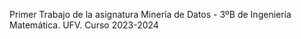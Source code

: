 Primer Trabajo de la asignatura Minería de Datos - 3ºB de Ingeniería Matemática. UFV. Curso 2023-2024
